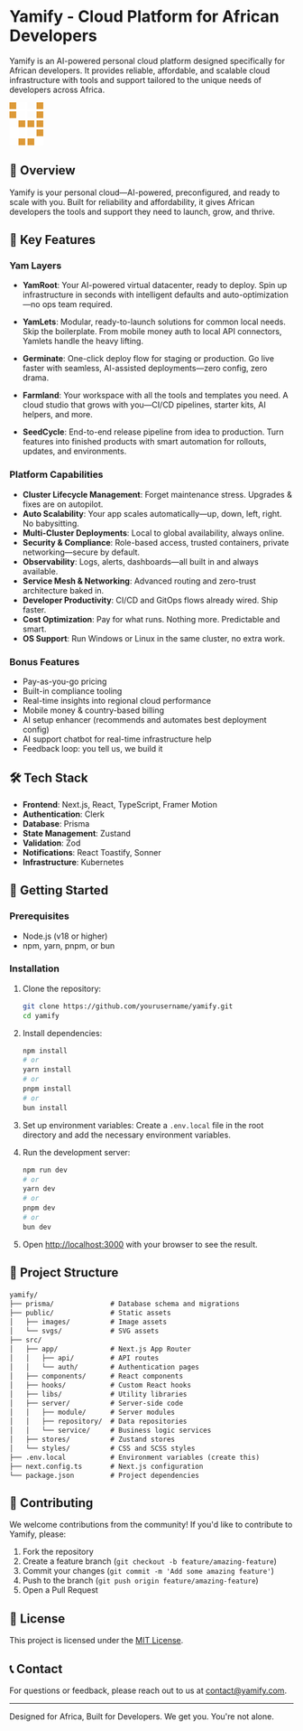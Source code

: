# Yamify - Cloud Platform for African Developers

Yamify is an AI-powered personal cloud platform designed specifically for African developers. It provides reliable, affordable, and scalable cloud infrastructure with tools and support tailored to the unique needs of developers across Africa.

![Yamify Logo](/public/svgs/yamify_logo_lg.svg)

## 🌟 Overview

Yamify is your personal cloud—AI-powered, preconfigured, and ready to scale with you. Built for reliability and affordability, it gives African developers the tools and support they need to launch, grow, and thrive.

## 🚀 Key Features

### Yam Layers

- **YamRoot**: Your AI-powered virtual datacenter, ready to deploy. Spin up infrastructure in seconds with intelligent defaults and auto-optimization—no ops team required.
  
- **YamLets**: Modular, ready-to-launch solutions for common local needs. Skip the boilerplate. From mobile money auth to local API connectors, Yamlets handle the heavy lifting.
  
- **Germinate**: One-click deploy flow for staging or production. Go live faster with seamless, AI-assisted deployments—zero config, zero drama.
  
- **Farmland**: Your workspace with all the tools and templates you need. A cloud studio that grows with you—CI/CD pipelines, starter kits, AI helpers, and more.
  
- **SeedCycle**: End-to-end release pipeline from idea to production. Turn features into finished products with smart automation for rollouts, updates, and environments.

### Platform Capabilities

- **Cluster Lifecycle Management**: Forget maintenance stress. Upgrades & fixes are on autopilot.
- **Auto Scalability**: Your app scales automatically—up, down, left, right. No babysitting.
- **Multi-Cluster Deployments**: Local to global availability, always online.
- **Security & Compliance**: Role-based access, trusted containers, private networking—secure by default.
- **Observability**: Logs, alerts, dashboards—all built in and always available.
- **Service Mesh & Networking**: Advanced routing and zero-trust architecture baked in.
- **Developer Productivity**: CI/CD and GitOps flows already wired. Ship faster.
- **Cost Optimization**: Pay for what runs. Nothing more. Predictable and smart.
- **OS Support**: Run Windows or Linux in the same cluster, no extra work.

### Bonus Features

- Pay-as-you-go pricing
- Built-in compliance tooling
- Real-time insights into regional cloud performance
- Mobile money & country-based billing
- AI setup enhancer (recommends and automates best deployment config)
- AI support chatbot for real-time infrastructure help
- Feedback loop: you tell us, we build it

## 🛠️ Tech Stack

- **Frontend**: Next.js, React, TypeScript, Framer Motion
- **Authentication**: Clerk
- **Database**: Prisma
- **State Management**: Zustand
- **Validation**: Zod
- **Notifications**: React Toastify, Sonner
- **Infrastructure**: Kubernetes

## 🚀 Getting Started

### Prerequisites

- Node.js (v18 or higher)
- npm, yarn, pnpm, or bun

### Installation

1. Clone the repository:
   ```bash
   git clone https://github.com/yourusername/yamify.git
   cd yamify
   ```

2. Install dependencies:
   ```bash
   npm install
   # or
   yarn install
   # or
   pnpm install
   # or
   bun install
   ```

3. Set up environment variables:
   Create a `.env.local` file in the root directory and add the necessary environment variables.

4. Run the development server:
   ```bash
   npm run dev
   # or
   yarn dev
   # or
   pnpm dev
   # or
   bun dev
   ```

5. Open [http://localhost:3000](http://localhost:3000) with your browser to see the result.

## 📁 Project Structure

```
yamify/
├── prisma/              # Database schema and migrations
├── public/              # Static assets
│   ├── images/          # Image assets
│   └── svgs/            # SVG assets
├── src/
│   ├── app/             # Next.js App Router
│   │   ├── api/         # API routes
│   │   └── auth/        # Authentication pages
│   ├── components/      # React components
│   ├── hooks/           # Custom React hooks
│   ├── libs/            # Utility libraries
│   ├── server/          # Server-side code
│   │   ├── module/      # Server modules
│   │   ├── repository/  # Data repositories
│   │   └── service/     # Business logic services
│   ├── stores/          # Zustand stores
│   └── styles/          # CSS and SCSS styles
├── .env.local           # Environment variables (create this)
├── next.config.ts       # Next.js configuration
└── package.json         # Project dependencies
```

## 🤝 Contributing

We welcome contributions from the community! If you'd like to contribute to Yamify, please:

1. Fork the repository
2. Create a feature branch (`git checkout -b feature/amazing-feature`)
3. Commit your changes (`git commit -m 'Add some amazing feature'`)
4. Push to the branch (`git push origin feature/amazing-feature`)
5. Open a Pull Request

## 📄 License

This project is licensed under the [MIT License](LICENSE).

## 📞 Contact

For questions or feedback, please reach out to us at [contact@yamify.com](mailto:contact@yamify.com).

---

Designed for Africa, Built for Developers. We get you. You're not alone.
